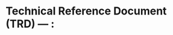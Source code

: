 # Technical Reference Document (TRD) — <ADR-ID>: <Title>

* **Status:** Draft
* **Owner(s):** <Tech Lead / Maintainer>
* **Created:** <g_event_created>
* **Last Updated:** <g_event_last_updated>
* **Source ADR:** <ADR-ID>
* **Linked Clarification Record(s):** <ADR-ID_clarification>
* **Trace ID:** <trace_id_trd_template>
* **Vector Clock:** <vector_clock_trd_template>

---

## 1. Executive Summary

_A concise, human-readable synopsis of the ADR decision and why it matters._

## 2. Normative Requirements

_Translate the decision and all clarifications into actionable "MUST / SHOULD / MAY" statements._

Example table:

| # | Requirement | Criticality |
|---|-------------|-------------|
| R1 | The OS **MUST** persist `state.txt` atomically between phases. | MUST |

## 3. Architecture Overview

_Describe the architecture in prose and include a Mermaid diagram stub below._

```mermaid
flowchart TD
    subgraph "Component Boundary"
        A["Agent Runner"] -->|writes| B[("state.txt")]
    end
```

## 4. Data Flows / Sequence Diagrams

_Sequence diagrams or numbered flows that show how the system behaves._

## 5. Implementation Guidelines

_Practical guidance for engineers: code patterns, libraries, configuration flags, migration steps, etc._

## 6. Test Strategy

_How to validate compliance with this TRD: unit tests, integration tests, chaos tests._

## 7. SLIs / SLOs & Observability

_Define metrics, alert thresholds, dashboards._

## 8. Open Issues & Future Work

_List known gaps, TODOs, or questions that still need addressing._

## 9. Traceability

- adr_source: <ADR-ID>
- clarification_source: <ADR-ID_clarification>
- trace_id: <trace_id_trd_template>
- vector_clock: <vector_clock_trd_template>
- g_document_created: <g_event_created>
- g_document_last_updated: <g_event_last_updated>

---

_Distributed-Systems Protocol Compliance Checklist_

- [ ] Idempotent updates supported
- [ ] Message-driven integration points documented
- [ ] Immutable audit-trail hooks attached 